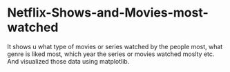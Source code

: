 # Netflix-Shows-and-Movies-most-watched

It shows u what type of movies or series watched by the people most, what genre is liked most, which year the series or movies watched moslty etc.
And visualized those data using matplotlib.
